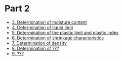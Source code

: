 Part 2
==============================

* [3. Determination of moisture content](/2/3.md)
* [4. Determination of liquid limit](/2/4.md)
* [5. Determination of the plastic limit and plastic index](/2/5.md)
* [6. Determination of shrinkage characteristics](/2/6.md)
* [7. Determination of density](/2/7.md)
* [8. Determination of ???](/2/8.md)
* [9. ???](/2/9.md)


